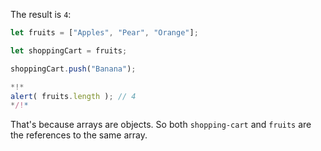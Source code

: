 The result is `4`:


```js run
let fruits = ["Apples", "Pear", "Orange"];

let shoppingCart = fruits;

shoppingCart.push("Banana");

*!*
alert( fruits.length ); // 4
*/!*
```

That's because arrays are objects. So both `shopping-cart` and `fruits` are the references to the same array.

